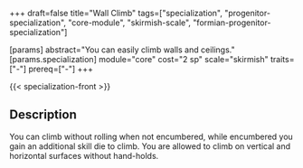 +++
draft=false
title="Wall Climb"
tags=["specialization", "progenitor-specialization", "core-module", "skirmish-scale", "formian-progenitor-specialization"]

[params]
  abstract="You can easily climb walls and ceilings."
  [params.specialization]
    module="core"
    cost="2 sp"
    scale="skirmish"
    traits=["-"]
    prereq=["-"]
+++

{{< specialization-front >}}

## Description

You can climb without rolling when not encumbered, while encumbered you gain an additional skill die to climb. You are allowed to climb on vertical and horizontal surfaces without hand-holds.

